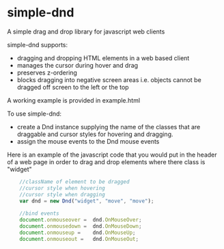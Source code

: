 simple-dnd
==========

A simple drag and drop library for javascript web clients

simple-dnd supports:
- dragging and dropping HTML elements in a web based client
- manages the cursor during hover and drag
- preserves z-ordering
- blocks dragging into negative screen areas i.e. objects cannot be dragged off screen to the left or the top

A working example is provided in example.html

To use simple-dnd:
- create a Dnd instance supplying the name of the classes that are draggable and cursor styles for hovering and dragging.
- assign the mouse events to the Dnd mouse events

Here is an example of the javascript code that you would put in the header of a web page in order to drag and drop elements where there class is "widget"

```javascript
	//className of element to be dragged
	//cursor style when hovering
	//cursor style when dragging
	var dnd = new Dnd("widget", "move", "move");
	
	//bind events
	document.onmouseover = 	dnd.OnMouseOver;
	document.onmousedown = 	dnd.OnMouseDown;
	document.onmouseup = 	dnd.OnMouseUp;
	document.onmouseout = 	dnd.OnMouseOut;
```